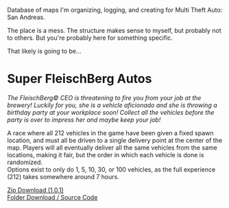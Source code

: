 Database of maps I'm organizing, logging, and creating for Multi Theft Auto: San Andreas.  

The place is a mess. The structure makes sense to myself, but probably not to others. But you're probably here for something specific.  

That likely is going to be...  

# Super FleischBerg Autos  
*The FleischBerg© CEO is threatening to fire you from your job at the brewery! Luckily for you, she is a vehicle aficionado and she is throwing a birthday party at your workplace soon! Collect all the vehicles before the party is over to impress her and maybe keep your job!*  

A race where all 212 vehicles in the game have been given a fixed spawn location, and must all be driven to a single delivery point at the center of the map. Players will all eventually deliver all the same vehicles from the same locations, making it fair, but the order in which each vehicle is done is randomized.  
Options exist to only do 1, 5, 10, 30, or 100 vehicles, as the full experience (212) takes somewhere around 7 hours.  

[Zip Download (1.0.1)](https://github.com/lotsofs/MTASA-Maps/releases/tag/FTqVpI9kdSYfqJ6vO-5FXg)  
[Folder Download / Source Code](https://github.com/lotsofs/MTASA-Maps/tree/master/server/mods/deathmatch/resources/%5Bmaps%5D/%5Bmy%20maps%20new%5D/new-race-superfleischbergautos)
